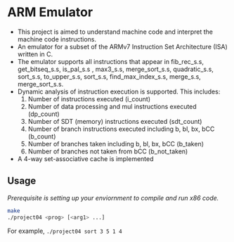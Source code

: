 # ARM Emulator

- This project is aimed to understand machine code and interpret the machine code instructions.
- An emulator for a subset of the ARMv7 Instruction Set Architecture (ISA) written in C.
- The emulator supports all instructions that appear in fib_rec_s.s, get_bitseq_s.s, is_pal_s.s , max3_s.s, merge_sort_s.s, quadratic_s.s, sort_s.s, to_upper_s.s, sort_s.s, find_max_index_s.s, merge_s.s, merge_sort_s.s.
- Dynamic analysis of instruction execution is supported. This includes:
  1. Number of instructions executed (i_count)
  2. Number of data processing  and mul instructions executed (dp_count)
  3. Number of SDT (memory) instructions executed (sdt_count)
  4. Number of branch instructions executed including b, bl, bx, bCC (b_count)
  5. Number of branches taken including b, bl, bx, bCC (b_taken)
  6. Number of branches not taken from bCC (b_not_taken)
- A 4-way set-associative cache is implemented

## Usage
*Prerequisite is setting up your enviornment to compile and run x86 code.*
```bash
make
./project04 <prog> [<arg1> ...]
```

For example, `./project04 sort 3 5 1 4`
